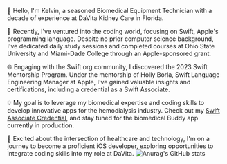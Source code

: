 👋 Hello, I'm Kelvin, a seasoned Biomedical Equipment Technician with a decade of experience at DaVita Kidney Care in Florida.

🚀 Recently, I've ventured into the coding world, focusing on Swift, Apple's programming language. Despite no prior computer science background, I've dedicated daily study sessions and completed courses at Ohio State University and Miami-Dade College through an Apple-sponsored grant.

🌐 Engaging with the Swift.org community, I discovered the 2023 Swift Mentorship Program. Under the mentorship of Holly Borla, Swift Language Engineering Manager at Apple, I've gained valuable insights and certifications, including a credential as a Swift Associate.

💡 My goal is to leverage my biomedical expertise and coding skills to develop innovative apps for the hemodialysis industry. Check out my [Swift Associate Credential](https://www.credly.com/badges/7709ccba-5f02-4c16-a54a-6d1932088e61/linked_in?t=s2f7lg), and stay tuned for the biomedical Buddy app currently in production.

📱 Excited about the intersection of healthcare and technology, I'm on a journey to become a proficient iOS developer, exploring opportunities to integrate coding skills into my role at DaVita.
![Anurag's GitHub stats](https://github-readme-stats.vercel.app/api?NYvoyager=anuraghazra&theme=dark&show_icons=true)
